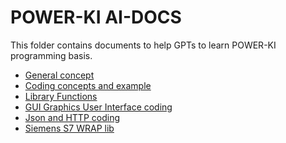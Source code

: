 # POWER-KI AI-DOCS
This folder contains documents to help GPTs to learn POWER-KI programming basis.
* <a href="https://github.com/POWER-KI/POWER-KI/raw/master/AI-Docs/01X-PWK-GUIDA-EN-01.txt">General concept </a> 
* <a href="https://github.com/POWER-KI/POWER-KI/raw/master/AI-Docs/02X-PWK-CODIFICA-01.txt">Coding concepts and example </a> 
* <a href="https://github.com/POWER-KI/POWER-KI/raw/master/AI-Docs/03X-PWK-MAN-LIB-CORE.txt">Library Functions </a> 
* <a href="https://github.com/POWER-KI/POWER-KI/raw/master/AI-Docs/05X-PWK-GUI-AI.txt">GUI Graphics User Interface coding </a> 
* <a href="https://github.com/POWER-KI/POWER-KI/raw/master/AI-Docs/06X-PWK-TIPS-JSON-HTTP.txt">Json and HTTP coding </a> 
* <a href="https://github.com/POWER-KI/POWER-KI/raw/master/AI-Docs/PWK-WRP-S7-01.txt">Siemens S7 WRAP lib </a> 